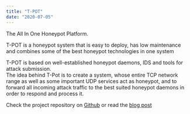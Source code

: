 ```yaml
---
title: "T-POT"
date: "2020-07-05"
---
```


The All In One Honeypot Platform.

T-POT is a honeypot system that is easy to deploy, has low maintenance and combines some of the best honeypot technologies in one system

T-POT is based on well-established honeypot daemons, IDS and tools for attack submission.  
The idea behind T-Pot is to create a system, whose entire TCP network range as well as some important UDP services act as honeypot, and to forward all incoming attack traffic to the best suited honeypot daemons in order to respond and process it.

Check the project repository on [Github](https://github.com/dtag-dev-sec/tpotce) or read the [blog post](https://dtag-dev-sec.github.io/mediator/feature/2015/03/17/concept.html)
